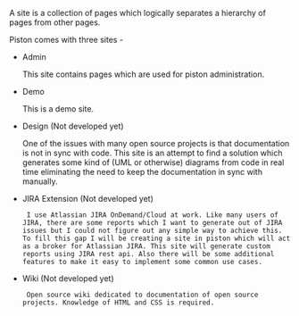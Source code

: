 A site is a collection of pages which logically separates a hierarchy of pages from other pages.

Piston comes with three sites -

* Admin

	This site contains pages which are used for piston administration.

* Demo  

	This is a demo site.

* Design (Not developed yet)

	One of the issues with many open source projects is that documentation is not in sync with code. This site is an attempt to find a solution which generates some kind of (UML or otherwise) diagrams from code in real time eliminating the need to keep the documentation in sync with manually. 

* JIRA Extension (Not developed yet)

       I use Atlassian JIRA OnDemand/Cloud at work. Like many users of JIRA, there are some reports which I want to generate out of JIRA issues but I could not figure out any simple way to achieve this. To fill this gap I will be creating a site in piston which will act as a broker for Atlassian JIRA. This site will generate custom reports using JIRA rest api. Also there will be some additional features to make it easy to implement some common use cases.

* Wiki (Not developed yet)

       Open source wiki dedicated to documentation of open source projects. Knowledge of HTML and CSS is required.